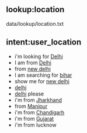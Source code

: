 ## lookup:location
data/lookup/location.txt

## intent:user_location
- i'm looking for [Delhi](location)
- I am from [Delhi](location)
- from [new delhi](location)
- I am searching for [bihar](location)
- show me for [new delhi](location)
- [delhi](location)
- [delhi](location) please
- i'm from [Jharkhand](location)
- from [Manipur](location)
- i'm from [Chandigarh](location)
- i'm from [Gujarat](location)
- i'm from lucknow


